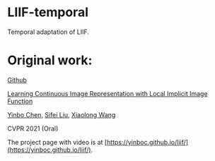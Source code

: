 # LIIF-temporal
Temporal adaptation of LIIF.

# Original work:

[Github](https://github.com/yinboc/liif)

[Learning Continuous Image Representation with Local Implicit Image Function](https://arxiv.org/abs/2012.09161)

[Yinbo Chen](https://yinboc.github.io/), [Sifei Liu](https://www.sifeiliu.net/), [Xiaolong Wang](https://xiaolonw.github.io/)

CVPR 2021 (Oral)

The project page with video is at [https://yinboc.github.io/liif/](https://yinboc.github.io/liif/).
